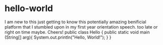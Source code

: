 # hello-world
I am new to this just getting to know this potentially amazing benificial platform that I stumbled upon in my first year orientation speech. too late or right on time maybe. Cheers!
public class Hello {
    public static void main (String[] arg){
        System.out.println("Hello, World!");
    }
}
